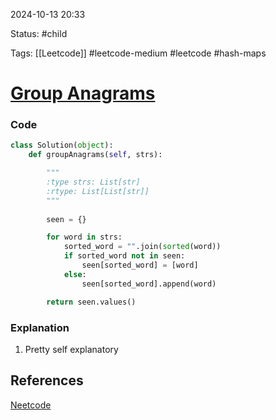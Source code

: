 
2024-10-13  20:33

Status: #child

Tags: [[Leetcode]] #leetcode-medium #leetcode #hash-maps

# [Group Anagrams](https://leetcode.com/problems/group-anagrams/)

### Code 

```python
class Solution(object):
    def groupAnagrams(self, strs):

        """
        :type strs: List[str]
        :rtype: List[List[str]]
        """
        
        seen = {}

        for word in strs:
            sorted_word = "".join(sorted(word))
            if sorted_word not in seen:
                seen[sorted_word] = [word]
            else:
                seen[sorted_word].append(word)

        return seen.values()
```

### Explanation
1. Pretty self explanatory

## References

[Neetcode](https://leetcode.com/problems/group-anagrams/description/)